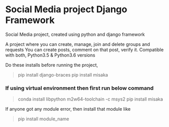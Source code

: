 # Social Media project Django Framework
Social Media project, created using python and django framework</n></n>

A project where you can create, manage, join and delete groups and requests</n></n>
You can create posts, comment on that post, verify it.</n>
Compatible with both, Python3.5 & Python3.6 versions</n></n>

Do these installs before running the project,</n>
>pip install django-braces</n>
> pip install misaka
### If using virtual environment then first run below command
> conda install libpython m2w64-toolchain -c msys2
> pip install misaka

If anyone got any module error, then install that module like</n>
> pip install module_name
